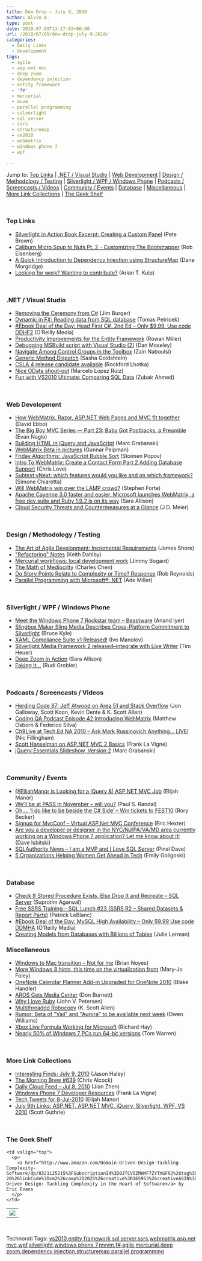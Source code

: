 ```yaml
---
title: Dew Drop – July 9, 2010
author: Alvin A.
type: post
date: 2010-07-09T13:17:03+00:00
url: /2010/07/09/dew-drop-july-9-2010/
categories:
  - Daily Links
  - Development
tags:
  - agile
  - asp.net mvc
  - deep zoom
  - dependency injection
  - entity framework
  - 'f#'
  - mercurial
  - mvvm
  - parallel programming
  - silverlight
  - sql server
  - ssrs
  - structuremap
  - vs2010
  - webmatrix
  - windows phone 7
  - wpf

---
```

Jump to: [Top Links][1] | [.NET / Visual Studio][2] | [Web Development][3] | [Design / Methodology / Testing][4] | [Silverlight / WPF / Windows Phone][5] | [Podcasts / Screencasts / Videos][6] | [Community / Events][7] | [Database][8] | [Miscellaneous][9] | [More Link Collections][10] | [The Geek Shelf][11] 

&#160;

### <a name="top"></a>Top Links

  * [Silverlight in Action Book Excerpt: Creating a Custom Panel][12] (Pete Brown)
  * [Caliburn.Micro Soup to Nuts Pt. 2 – Customizing The Bootstrapper][13] (Rob Eisenberg)
  * [A Quick Introduction to Dependency Injection using StructureMap][14] (Dane Morgridge)
  * [Looking for work? Wanting to contribute?][15] (Arian T. Kulp)

&#160;

### <a name="dotnet"></a>.NET / Visual Studio

  * [Removing the Ceremony from C#][16] (Jim Burger)
  * [Dynamic in F#: Reading data from SQL database][17] (Tomas Petricek)
  * [#Ebook Deal of the Day: Head First C#, 2nd Ed &#8211; Only $9.99. Use code DDHF2][18] (O&#8217;Reilly Media)
  * [Productivity Improvements for the Entity Framework][19] (Rowan Miller)
  * [Debugging MSBuild script with Visual Studio (2)][20] (Dan Moseley)
  * [Navigate Among Control Groups in the Toolbox][21] (Zain Naboulsi)
  * [Generic Method Dispatch][22] (Sasha Goldshtein)
  * [CSLA 4 release candidate available][23] (Rockford Lhotka)
  * [Nice OData shout-out][24] (Marcelo Lopez Ruiz)
  * [Fun with VS2010 Ultimate: Comparing SQL Data][25] (Zubair Ahmed)

&#160;

### <a name="web"></a>Web Development

  * [How WebMatrix, Razor, ASP.NET Web Pages and MVC fit together][26] (David Ebbo)
  * [The Big Boy MVC Series — Part 23: Baby Got Postbacks, a Preamble][27] (Evan Nagle)
  * [Building HTML in jQuery and JavaScript][28] (Marc Grabanski)
  * [WebMatrix Beta in pictures][29] (Gunnar Peipman)
  * [Friday Algorithms: JavaScript Bubble Sort][30] (Stoimen Popov)
  * [Intro To WebMatrix: Create a Contact Form Part 2 Adding Database Support][31] (Chris Love)
  * [Subtext vNext: which features would you like and on which framework?][32] (Simone Chiaretta)
  * [Will WebMatrix win over the LAMP crowd?][33] (Stephen Forte)
  * [Apache Cayenne 3.0 faster and easier, Microsoft launches WebMatrix, a free dev suite and Ruby 1.9.2 is on its way][34] (Sara Allison)
  * [Cloud Security Threats and Countermeasures at a Glance][35] (J.D. Meier)

&#160;

### <a name="design"></a>Design / Methodology / Testing

  * [The Art of Agile Development: Incremental Requirements][36] (James Shore)
  * ["Refactoring" Notes][37] (Keith Dahlby)
  * [Mercurial workflows: local development work][38] (Jimmy Bogard)
  * [The Math of Mediocrity][39] (Charles Chen)
  * [Do Story Points Relate to Complexity or Time? Response][40] (Rob Reynolds)
  * [Parallel Programming with Microsoft® .NET][41] (Ade Miller)

&#160;

### <a name="silverlight"></a>Silverlight / WPF / Windows Phone

  * [Meet the Windows Phone 7 Rockstar team &#8211; Beastware][42] (Anand Iyer)
  * [Slingbox Maker Sling Media Describes Cross-Platform Commitment to Silverlight][43] (Bruce Kyle)
  * [XAML Compliance Suite v1 Released!][44] (Ivo Manolov)
  * [Silverlight Media Framework 2 released–integrate with Live Writer][45] (Tim Heuer)
  * [Deep Zoom in Action][46] (Sara Allison)
  * [Faking It&#8230;][47] (Rudi Grobler)

&#160;

### <a name="podcasts"></a>Podcasts / Screencasts / Videos

  * [Herding Code 87: Jeff Atwood on Area 51 and Stack Overflow][48] (Jon Galloway, Scott Koon, Kevin Dente & K. Scott Allen)
  * [Coding QA Podcast Episode 42 Introducing WebMatrix][49] (Matthew Osborn & Federico Silva)
  * [Ch9Live at Tech.Ed NA 2010 &#8211; Ask Mark Russinovich Anything&#8230; LIVE!][50] (Nic Fillingham)
  * [Scott Hanselman on ASP.NET MVC 2 Basics][51] (Frank La Vigne)
  * [jQuery Essentials Slideshow, Version 2][52] (Marc Grabanski)

&#160;

### <a name="events"></a>Community / Events

  * [@ElijahManor is Looking for a jQuery &| ASP.NET MVC Job][53] (Elijah Manor)
  * [We&#8217;ll be at PASS in November &#8211; will you?][54] (Paul S. Randal)
  * [Oh&#8230;. &#8216;I do like to be beside the C# Side&#8217; &#8211; Win tickets to FEST10][55] (Rory Becker)
  * [Signup for MvcConf – Virtual ASP.Net MVC Conference][56] (Eric Hexter)
  * [Are you a developer or designer in the NYC/NJ/PA/VA/MD area currently working on a Windows Phone 7 application? Let me know about it!][57] (Dave Isbitski)
  * [SQLAuthority News – I am a MVP and I Love SQL Server][58] (Pinal Dave)
  * [5 Organizations Helping Women Get Ahead in Tech][59] (Emily Goligoski)

&#160;

### <a name="db"></a>Database

  * [Check If Stored Procedure Exists, Else Drop It and Recreate – SQL Server][60] (Suprotim Agarwal)
  * [Free SSRS Training – SQL Lunch #23 (SSRS R2 – Shared Datasets & Report Parts)][61] (Patrick LeBlanc)
  * [#Ebook Deal of the Day: MySQL High Availability &#8211; Only $9.99 Use code DDMHA][62] (O&#8217;Reilly Media)
  * [Creating Models from Databases with Billions of Tables][63] (Julie Lerman)

<a name="sp"></a>

### <a name="misc"></a>Miscellaneous

  * [Windows to Mac transition &#8211; Not for me][64] (Brian Noyes)
  * [More Windows 8 hints, this time on the virtualization front][65] (Mary-Jo Foley)
  * [OneNote Calendar Planner Add-in Upgraded for OneNote 2010][66] (Blake Handler)
  * [AROS Gets Media Center][67] (Don Burnett)
  * [Why I love Ruby][68] (John V. Petersen)
  * [Multithreaded Robocopy][69] (K. Scott Allen)
  * [Rumor: Beta of "Vail" and "Aurora" to be available next week][70] (Owen Williams)
  * [Xbox Live Formula Working for Microsoft][71] (Richard Hay)
  * [Nearly 50% of Windows 7 PCs run 64-bit versions][72] (Tom Warren)

&#160;

### <a name="links"></a>More Link Collections

  * [Interesting Finds: July 9, 2010][73] (Jason Haley)
  * [The Morning Brew #639][74] (Chris Alcock)
  * [Daily Cloud Feed &#8211; Jul 8, 2010][75] (Jian Zhen)
  * [Windows Phone 7 Developer Resources][76] (Frank La Vigne)
  * [Tech Tweets for 8-Jul-2010][77] (Elijah Manor)
  * [July 9th Links: ASP.NET, ASP.NET MVC, jQuery, Silverlight, WPF, VS 2010][78] (Scott Guthrie)

&#160;

### <a name="shelf"></a>The Geek Shelf

<table border="0" cellspacing="0" cellpadding="0">
  <tr>
    <td>
      <img data-recalc-dims="1" decoding="async" src="https://i0.wp.com/ecx.images-amazon.com/images/I/31ywgz51v-L._SL160_.jpg?w=660" />
    </td>
    
    <td valign="top">
      <p>
        <a href="http://www.amazon.com/Domain-Driven-Design-Tackling-Complexity-Software/dp/0321125215%3FSubscriptionId%3D0JTCV5ZMHMF7ZYTXGFR2%26tag%3Dbrdicr-20%26linkCode%3Dxm2%26camp%3D2025%26creative%3D165953%26creativeASIN%3D0321125215">Domain-Driven Design: Tackling Complexity in the Heart of Software</a> by Eric Evans
      </p>
    </td>
  </tr>
</table>

&#160;

<div style="padding-bottom: 0px; margin: 0px; padding-left: 0px; padding-right: 0px; display: inline; float: none; padding-top: 0px" id="scid:C16BAC14-9A3D-4c50-9394-FBFEF7A93539:4aed2288-db40-4534-8ecc-16363128bc4d" class="wlWriterEditableSmartContent">
  <!--dotnetkickit-->
</div>





<div style="padding-bottom: 0px; margin: 0px; padding-left: 0px; padding-right: 0px; display: inline; float: none; padding-top: 0px" id="scid:0767317B-992E-4b12-91E0-4F059A8CECA8:278f98b0-9ab8-4f01-b3b4-19743e5514c6" class="wlWriterEditableSmartContent">
  Technorati Tags: <a href="http://technorati.com/tags/vs2010" rel="tag">vs2010</a>,<a href="http://technorati.com/tags/entity+framework" rel="tag">entity framework</a>,<a href="http://technorati.com/tags/sql+server" rel="tag">sql server</a>,<a href="http://technorati.com/tags/ssrs" rel="tag">ssrs</a>,<a href="http://technorati.com/tags/webmatrix" rel="tag">webmatrix</a>,<a href="http://technorati.com/tags/asp.net+mvc" rel="tag">asp.net mvc</a>,<a href="http://technorati.com/tags/wpf" rel="tag">wpf</a>,<a href="http://technorati.com/tags/silverlight" rel="tag">silverlight</a>,<a href="http://technorati.com/tags/windows+phone+7" rel="tag">windows phone 7</a>,<a href="http://technorati.com/tags/mvvm" rel="tag">mvvm</a>,<a href="http://technorati.com/tags/f%23" rel="tag">f#</a>,<a href="http://technorati.com/tags/agile" rel="tag">agile</a>,<a href="http://technorati.com/tags/mercurial" rel="tag">mercurial</a>,<a href="http://technorati.com/tags/deep+zoom" rel="tag">deep zoom</a>,<a href="http://technorati.com/tags/dependency+injection" rel="tag">dependency injection</a>,<a href="http://technorati.com/tags/structuremap" rel="tag">structuremap</a>,<a href="http://technorati.com/tags/parallel+programming" rel="tag">parallel programming</a>
</div>

 [1]: https://morningdew-bpc6g3a0fgaxdxcu.eastus2-01.azurewebsites.net/#top
 [2]: https://morningdew-bpc6g3a0fgaxdxcu.eastus2-01.azurewebsites.net/#dotnet
 [3]: https://morningdew-bpc6g3a0fgaxdxcu.eastus2-01.azurewebsites.net/#web
 [4]: https://morningdew-bpc6g3a0fgaxdxcu.eastus2-01.azurewebsites.net/#design
 [5]: https://morningdew-bpc6g3a0fgaxdxcu.eastus2-01.azurewebsites.net/#silverlight
 [6]: https://morningdew-bpc6g3a0fgaxdxcu.eastus2-01.azurewebsites.net/#podcasts
 [7]: https://morningdew-bpc6g3a0fgaxdxcu.eastus2-01.azurewebsites.net/#events
 [8]: https://morningdew-bpc6g3a0fgaxdxcu.eastus2-01.azurewebsites.net/#db
 [9]: https://morningdew-bpc6g3a0fgaxdxcu.eastus2-01.azurewebsites.net/#misc
 [10]: https://morningdew-bpc6g3a0fgaxdxcu.eastus2-01.azurewebsites.net/#links
 [11]: https://morningdew-bpc6g3a0fgaxdxcu.eastus2-01.azurewebsites.net/#shelf
 [12]: http://feedproxy.google.com/~r/PeteBrown/~3/PUVBetP90-U/silverlight-in-action-book-excerpt-creating-a-custom-panel
 [13]: http://feedproxy.google.com/~r/Devlicious/~3/s1LpPOhlr1k/caliburn-micro-soup-to-nuts-pt-2-customizing-the-bootstrapper.aspx
 [14]: http://feeds.dzone.com/~r/zones/dotnet/~3/9ftOAREkohk/di-structuremap-quickstart
 [15]: http://ariankulp.com/archive/2010/07/09/looking-for-work-wanting-to-contribute.aspx
 [16]: http://cultivatingcode.com/2010/07/09/removing-csharp-ceremony/
 [17]: http://tomasp.net/blog/dynamic-sql.aspx
 [18]: http://feeds.oreilly.com/~r/oreilly/news/~3/rf44IfEYGxw/
 [19]: http://blogs.msdn.com/b/efdesign/archive/2010/06/21/productivity-improvements-for-the-entity-framework.aspx
 [20]: http://blogs.msdn.com/b/visualstudio/archive/2010/07/09/debugging-msbuild-script-with-visual-studio-2.aspx
 [21]: http://feedproxy.google.com/~r/zainnab/~3/bJxXvnmW0No/navigate-among-control-groups-in-the-toolbox-vstiptool0051.aspx
 [22]: http://blogs.microsoft.co.il/blogs/sasha/archive/2010/07/09/generic-method-dispatch.aspx
 [23]: http://www.lhotka.net/weblog/CSLA4ReleaseCandidateAvailable.aspx
 [24]: http://blogs.msdn.com/b/marcelolr/archive/2010/07/08/nice-odata-shout-out.aspx
 [25]: http://zubairdotnet.blogspot.com/2010/07/fun-with-vs2010-ultimate-comparing-sql.html
 [26]: http://blogs.msdn.com/b/davidebb/archive/2010/07/07/how-webmatrix-razor-asp-net-web-pages-and-mvc-fit-together.aspx
 [27]: http://feedproxy.google.com/~r/weirdlover/aoiX/~3/l6rZdQ0fNVs/
 [28]: http://feedproxy.google.com/~r/allTrades/~3/D6FlCwfJQ4I/building-html-in-jquery-and-javascript
 [29]: http://feedproxy.google.com/~r/gunnarpeipman/~3/za-UfOZgaIw/webmatrix-beta-in-pictures.aspx
 [30]: http://feedproxy.google.com/~r/stoimenblog/~3/X2rwwHgZoPg/
 [31]: http://professionalaspnet.com/archive/2010/07/09/Intro-To-WebMatrix_3A00_-Create-a-Contact-Form-Part-2-Adding-Database-Support.aspx
 [32]: http://feedproxy.google.com/~r/Codeclimber/~3/fkQ_9V7HQIU/Subtext-vNext-which-features-would-you-like-and-on-which.aspx
 [33]: http://feedproxy.google.com/~r/StephenFortesBlog/~3/BtRiKP0pG7w/PermaLink,guid,6d000b69-0933-4a6a-abc6-55b798c40ce3.aspx
 [34]: http://feedproxy.google.com/~r/ubelly/~3/6dhHrm6TtGw/
 [35]: http://feedproxy.google.com/~r/jmeier/~3/pCBY-dkTqZo/cloud-security-threats-and-countermeasures-at-a-glance.aspx
 [36]: http://jamesshore.com/Agile-Book/incremental_requirements.html
 [37]: http://feedproxy.google.com/~r/LosTechies/~3/TvLpBdNVlBg/quot-refactoring-quot-notes.aspx
 [38]: http://feedproxy.google.com/~r/LosTechies/~3/tyCPytFRSQg/mercurial-workflows-local-development-work.aspx
 [39]: http://www.charliedigital.com/PermaLink,guid,ea1e4507-103f-4711-8e70-dcb4191087ae.aspx
 [40]: http://feedproxy.google.com/~r/robz/~3/uC7XCcKv-zY/do-story-points-relate-to-complexity-or-time-response.aspx
 [41]: http://www.ademiller.com/blogs/tech/2010/07/parallel-programming-with-microsoft-net/
 [42]: http://windowsteamblog.com/windows_phone/b/wpdev/archive/2010/07/08/meet-the-windows-phone-7-rockstar-team-beastware.aspx
 [43]: http://channel9.msdn.com/posts/bruceky/Slingbox-Maker-Sling-Media-Describes-Cross-Platform-Commitment-to-Silverlight/
 [44]: http://blogs.msdn.com/b/ivo_manolov/archive/2010/07/08/10035943.aspx
 [45]: http://feeds.timheuer.com/~r/timheuer/~3/LNQSaS9U2rU/silverlight-media-framework-and-windows-live-writer-embedding.aspx
 [46]: http://feedproxy.google.com/~r/ubelly/~3/kAwO34vxBNc/
 [47]: http://feedproxy.google.com/~r/RudiGroblerInTheCloud/~3/vdYNqJrVOjM/faking-it
 [48]: http://feedproxy.google.com/~r/HerdingCode/~3/uoQ4C9hH1PQ/
 [49]: http://codingqa.com/index.php?post_id=629871#
 [50]: http://channel9.msdn.com/posts/NicFill/Ch9Live-at-TechEd-NA-2010-Ask-Mark-Russinovich-Anything-LIVE/
 [51]: http://franksworld.com/blog/archive/2010/07/09/12062.aspx
 [52]: http://feedproxy.google.com/~r/allTrades/~3/Hb9abiWOt-Y/jquery-essentials-slideshow
 [53]: http://elijahmanor.com/webdevdotnet/post.aspx?id=490df5cf-5ff6-4325-9b4e-96903649eca7
 [54]: http://feedproxy.google.com/~r/PaulSRandal/~3/t1SZG1DvPbE/post.aspx
 [55]: http://community.devexpress.com/blogs/rorybecker/archive/2010/07/09/oh-i-do-like-to-be-beside-the-c-side.aspx
 [56]: http://feedproxy.google.com/~r/LosTechies/~3/qZNU4Hp_6Yo/signup-for-mvcconf-virtual-asp-net-mvc-conference.aspx
 [57]: http://blogs.msdn.com/b/davedev/archive/2010/07/08/are-you-a-developer-or-designer-in-the-nyc-nj-pa-va-md-area-currently-working-on-a-windows-phone-7-application-let-me-know-about-it.aspx
 [58]: http://blog.sqlauthority.com/2010/07/09/sqlauthority-news-i-am-a-mvp-and-i-love-sql-server/
 [59]: http://feedproxy.google.com/~r/Mashable/~3/Md1PGv_orEA/
 [60]: http://feedproxy.google.com/~r/sqlservercurry/blog/~3/uVi_Af6fJUo/check-if-stored-procedure-exists-else.html
 [61]: http://www.sqlservercentral.com/blogs/sqldownsouth/archive/2010/07/09/free-ssrs-training-_1320_-sql-lunch-_2300_23-_2800_ssrs-r2-_1320_-shared-datasets-_2600_-report-parts_2900_.aspx
 [62]: http://feeds.oreilly.com/~r/oreilly/news/~3/BcVmCKF8L-U/
 [63]: http://thedatafarm.com/blog/data-access/creating-models-from-databases-with-billions-of-tables/
 [64]: http://www.softinsight.com/bnoyes/2010/07/08/WindowsToMacTransitionNdashNotForMe.aspx
 [65]: http://www.zdnet.com/blog/microsoft/more-windows-8-hints-this-time-on-the-virtualization-front/6759
 [66]: http://bhandler.spaces.live.com/Blog/cns!70F64BC910C9F7F3!8893.entry
 [67]: http://feedproxy.google.com/~r/d4dotnet/~3/eVsJfhWeeRE/post.aspx
 [68]: http://feedproxy.google.com/~r/LosTechies/~3/Ss-zS1_A9As/why-i-love-ruby.aspx
 [69]: http://odetocode.com/Blogs/scott/archive/2010/07/08/multithreaded-robocopy.aspx
 [70]: http://www.neowin.net/news/rumor-beta-of-vail-and-aurora-to-be-available-next-week
 [71]: http://www.windowsobserver.com/2010/07/08/xbox-live-formula-working-for-microsoft/
 [72]: http://www.neowin.net/news/nearly-50-of-windows-7-pcs-run-64-bit-versions
 [73]: http://jasonhaley.com/blog/post.aspx?id=6f1eadee-18fb-43f7-ba6d-422d2f0fc982
 [74]: http://feedproxy.google.com/~r/ReflectivePerspective/~3/6J5n68iJEHs/
 [75]: http://feedproxy.google.com/~r/onsaas/~3/SHeNIeYr9Fc/
 [76]: http://franksworld.com/blog/archive/2010/07/08/12057.aspx
 [77]: http://elijahmanor.com/webdevdotnet/post.aspx?id=5508eab1-a5a2-40ea-8b00-ec1fc8e64009
 [78]: http://weblogs.asp.net/scottgu/archive/2010/07/09/july-9th-links-asp-net-asp-net-mvc-jquery-silverlight-wpf-vs-2010.aspx